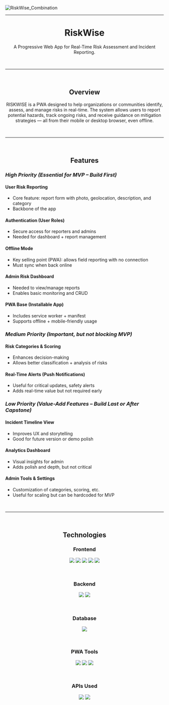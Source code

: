 ![RiskWise_Combination](https://github.com/user-attachments/assets/dce9ba5e-d150-45fc-807f-9020dfbe4783)

<hr/>

<h1 align="center">RiskWise</h1>
<p align="center">A Progressive Web App for Real-Time Risk Assessment and Incident Reporting.</p>

<br/>
<hr/>
<br/>

<h2 align="center">Overview</h2>
<p align="center">RISKWISE is a PWA designed to help organizations or communities identify, assess, and manage risks in real-time. The system allows users to report potential hazards, track ongoing risks, and receive guidance on mitigation strategies — all from their mobile or desktop browser, even offline.</p>

<br/>
<hr/>
<br/>

<h2 align="center">Features</h2>

### **_High Priority (Essential for MVP – Build First)_**

#### User Risk Reporting

- Core feature: report form with photo, geolocation, description, and category
- Backbone of the app

#### Authentication (User Roles)

- Secure access for reporters and admins
- Needed for dashboard + report management

#### Offline Mode

- Key selling point (PWA): allows field reporting with no connection
- Must sync when back online

#### Admin Risk Dashboard

- Needed to view/manage reports
- Enables basic monitoring and CRUD

#### PWA Base (Installable App)

- Includes service worker + manifest
- Supports offline + mobile-friendly usage

### **_Medium Priority (Important, but not blocking MVP)_**

#### Risk Categories & Scoring

- Enhances decision-making
- Allows better classification + analysis of risks

#### Real-Time Alerts (Push Notifications)

- Useful for critical updates, safety alerts
- Adds real-time value but not required early

### **_Low Priority (Value-Add Features – Build Last or After Capstone)_**

#### Incident Timeline View

- Improves UX and storytelling
- Good for future version or demo polish

#### Analytics Dashboard

- Visual insights for admin
- Adds polish and depth, but not critical

#### Admin Tools & Settings

- Customization of categories, scoring, etc.
- Useful for scaling but can be hardcoded for MVP

<br/>
<hr/>
<br/>

<h2 align="center">Technologies</h2>

<h3 align="center">Frontend</h3>
<p align="center">
    <img src="https://img.shields.io/badge/-HTML5-E34F26?style=flat-square&logo=html5&logoColor=white" />
    <img src="https://img.shields.io/badge/-CSS3-1572B6?style=flat-square&logo=css3" />
    <img src="https://img.shields.io/badge/-React-61DAFB?style=flat-square&logo=react" />
    <img src="https://img.shields.io/badge/-JavaScript-F7DF1E?style=flat-square&logo=javascript&logoColor=black" />
    <img src="https://img.shields.io/badge/-TailwindCSS-06B6D4?style=flat-square&logo=tailwindcss&logoColor=white" />
</p>

<br/>

<h3 align="center">Backend</h3>
<p align="center">
    <img src="https://img.shields.io/badge/-Node.js-339933?style=flat-square&logo=node.js&logoColor=white" />
    <img src="https://img.shields.io/badge/-Firebase-FFCA28?style=flat-square&logo=firebase&logoColor=black" />
</p>

<br/>

<h3 align="center">Database</h3>
<p align="center">
    <img src="https://img.shields.io/badge/-Firestore-FFA000?style=flat-square&logo=google-cloud&logoColor=white" />
</p>

<br/>

<h3 align="center">PWA Tools</h3>
<p align="center">
    <img src="https://img.shields.io/badge/-Service%20Worker-333333?style=flat-square&logo=gear&logoColor=white" />
    <img src="https://img.shields.io/badge/-Web%20Manifest-5A0FC8?style=flat-square&logo=web&logoColor=white" />
    <img src="https://img.shields.io/badge/-IndexedDB-0066CC?style=flat-square&logo=databricks&logoColor=white" />
</p>

<br/>

<h3 align="center">APIs Used</h3>
<p align="center">
    <img src="https://img.shields.io/badge/-Geolocation%20API-0A66C2?style=flat-square&logo=googlemaps&logoColor=white" />
    <img src="https://img.shields.io/badge/-Camera%20API-FF6F00?style=flat-square&logo=unsplash&logoColor=white" />
</p>
